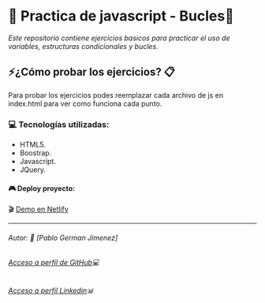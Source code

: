 # 🐲 Practica de javascript - Bucles🐪

*Este repositorio contiene ejercicios basicos para practicar el uso de variables, estructuras condicionales y bucles.*

## 	⚡️¿Cómo probar los ejercicios? 📋

Para probar los ejercicios podes reemplazar cada archivo de js en index.html para ver como funciona cada punto.
### 💻 Tecnologías utilizadas:
- HTML5.
- Boostrap.
- Javascript.
- JQuery.

#### 🎮 Deploy proyecto:
🎬 [Demo en Netlify](https://bucles-2.netlify.app/)
___

###### Autor: 👑 [Pablo German Jimenez]
###### [Acceso a perfil de GitHub](https://github.com/Pablo-German-Jimenez)💻
###### [Acceso a perfil Linkedin](https://www.linkedin.com/in/pablo-german-jimenez-0b706a200/)📊

